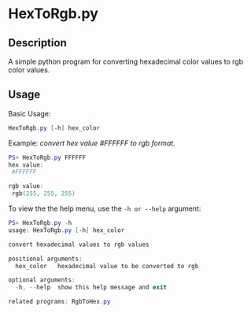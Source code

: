 # HexToRgb.py
## Description
A simple python program for converting hexadecimal color values to rgb color values.

## Usage
Basic Usage:
```PowerShell
HexToRgb.py [-h] hex_color
```

Example:
*convert hex value #FFFFFF to rgb format.*
```PowerShell
PS> HexToRgb.py FFFFFF                                                                  
hex value:
 #FFFFFF

rgb value:
 rgb(255, 255, 255)
```

To view the the help menu, use the ```-h or --help``` argument:
```PowerShell
PS> HexToRgb.py -h
usage: HexToRgb.py [-h] hex_color

convert hexadecimal values to rgb values

positional arguments:
  hex_color   hexadecimal value to be converted to rgb

optional arguments:
  -h, --help  show this help message and exit

related programs: RgbToHex.py
```
